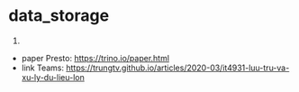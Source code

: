 # data_storage
1. 
- paper Presto: https://trino.io/paper.html
- link Teams: https://trungtv.github.io/articles/2020-03/it4931-luu-tru-va-xu-ly-du-lieu-lon
